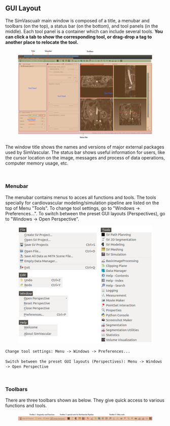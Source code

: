 ## GUI Layout 

The SimVascualr main window is composed of a title, a menubar and toolbars (on the top), a status bar (on the bottom), and tool panels (in the middle). Each tool panel is a container which can include several tools. **You can click a tab to show the corresponding tool, or drag-drop a tag to another place to relocate the tool.**

<figure>
  <img class="svImg svImgXl"  src="documentation/quickguide/imgs/mainwindow.png"> 
  <figcaption class="svCaption" ></figcaption>
</figure>

The window title shows the names and versions of major external packages used by SimVascular. The status bar shows useful information for users, like the cursor location on the image, messages and process of data operations, computer memory usage, etc.

<br>

### Menubar

The menubar contains menus to acces all functions and tools. The tools specially for cardiovascular modeling/simulation pipeline are listed on the top of Menu "Tools". To change tool settings, go to "Windows -> Preferences...". To switch between the preset GUI layouts (Perspectives), go to "Windows -> Open Perspective".

<figure>
  <img class="svImg svImgMd"  src="documentation/quickguide/imgs/menus.png"> 
  <figcaption class="svCaption" ></figcaption>
</figure>

	Change tool settings: Menu -> Windows -> Preferences...

	Switch between the preset GUI layouts (Perspectives): Menu -> Windows -> Open Perspective
<br>

### Toolbars

There are three toolbars shown as below. They give quick access to various functions and tools.  

<figure>
  <img class="svImg svImgXl"  src="documentation/quickguide/imgs/toolbars.png"> 
  <figcaption class="svCaption" ></figcaption>
</figure>

